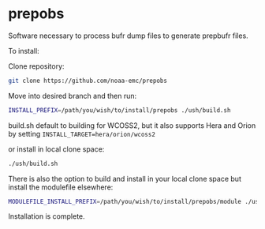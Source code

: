# prepobs 
Software necessary to process bufr dump files to generate prepbufr files.

To install:

Clone repository:
```bash
git clone https://github.com/noaa-emc/prepobs
```

Move into desired branch and then run:

```bash
INSTALL_PREFIX=/path/you/wish/to/install/prepobs ./ush/build.sh
```

build.sh default to building for WCOSS2, but it also supports Hera and Orion by setting `INSTALL_TARGET=hera/orion/wcoss2`

or install in local clone space:

```bash
./ush/build.sh
```

There is also the option to build and install in your local clone space but install the modulefile elsewhere:
```bash
MODULEFILE_INSTALL_PREFIX=/path/you/wish/to/install/prepobs/module ./ush/build.sh
```
Installation is complete.
